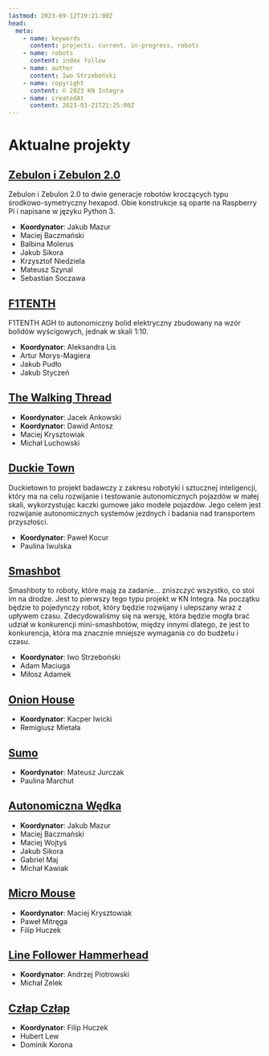 ```yaml
---
lastmod: 2023-09-12T19:21:00Z
head:
  meta:
    - name: keywords
      content: projects, current, in-progress, robots
    - name: robots
      content: index follow
    - name: author
      content: Iwo Strzeboński
    - name: copyright
      content: © 2023 KN Integra
    - name: createdAt
      content: 2023-03-21T21:25:00Z
---
```


# Aktualne projekty

## [Zebulon i Zebulon 2.0](/blog/projects/current/zebulon)

Zebulon i Zebulon 2.0 to dwie generacje robotów kroczących typu środkowo-symetryczny hexapod.
Obie konstrukcje są oparte na Raspberry Pi i napisane w języku Python 3.

- **Koordynator**: Jakub Mazur
- Maciej Baczmański
- Balbina Molerus
- Jakub Sikora
- Krzysztof Niedziela
- Mateusz Szynal
- Sebastian Soczawa

## [F1TENTH](/blog/projects/current/f1-10)

F1TENTH AGH to autonomiczny bolid elektryczny zbudowany na wzór bolidów wyścigowych, jednak w skali 1:10.

- **Koordynator**: Aleksandra Lis
- Artur Morys-Magiera
- Jakub Pudło
- Jakub Styczeń

## [The Walking Thread](/projects/current/twt)

- **Koordynator**: Jacek Ankowski
- **Koordynator**: Dawid Antosz
- Maciej Krysztowiak
- Michał Luchowski

## [Duckie Town](/projects/current/duckie-town)

Duckietown to projekt badawczy z zakresu robotyki i sztucznej inteligencji, który ma na celu rozwijanie i testowanie autonomicznych pojazdów w małej skali, wykorzystując kaczki gumowe jako modele pojazdów. Jego celem jest rozwijanie autonomicznych systemów jezdnych i badania nad transportem przyszłości.

- **Koordynator**: Paweł Kocur
- Paulina Iwulska

## [Smashbot](/blog/projects/current/smashbot)

Smashboty to roboty, które mają za zadanie... zniszczyć wszystko, co stoi im na drodze.
Jest to pierwszy tego typu projekt w KN Integra. Na początku będzie to pojedynczy robot,
który będzie rozwijany i ulepszany wraz z upływem czasu. Zdecydowaliśmy się na wersję,
która będzie mogła brać udział w konkurencji mini-smashbotów, między innymi dlatego,
że jest to konkurencja, która ma znacznie mniejsze wymagania co do budżetu i czasu.

- **Koordynator**: Iwo Strzeboński
- Adam Maciuga
- Miłosz Adamek

## [Onion House](/blog/projects/current/onion)

- **Koordynator**: Kacper Iwicki
- Remigiusz Mietała

## [Sumo](/blog/projects/current/sumo)

- **Koordynator**: Mateusz Jurczak
- Paulina Marchut

## [Autonomiczna Wędka](/blog/projects/current/sumolow)

- **Koordynator**: Jakub Mazur
- Maciej Baczmański
- Maciej Wojtyś
- Jakub Sikora
- Gabriel Maj
- Michał Kawiak

## [Micro Mouse](/projects/current/mm)

- **Koordynator**: Maciej Krysztowiak
- Paweł Mitręga
- Filip Huczek

## [Line Follower Hammerhead](/blog/projects/current/lf-hammer)

- **Koordynator**: Andrzej Piotrowski
- Michał Zelek

## [Człap Człap](/blog/projects/current/cc)

- **Koordynator**: Filip Huczek
- Hubert Lew
- Dominik Korona
